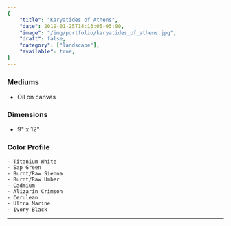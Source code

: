 ```yaml
---
{
    "title": "Karyatides of Athens",
    "date": 2019-01-25T14:13:05-05:00,
    "image": "/img/portfolio/karyatides_of_athens.jpg",
    "draft": false,
    "category": ["landscape"],
    "available": true,
}
---
```


### Mediums
- Oil on canvas

### Dimensions
- 9" x 12"

### Color Profile
    - Titanium White
    - Sap Green
    - Burnt/Raw Sienna
    - Burnt/Raw Umber
    - Cadmium
    - Alizarin Crimson
    - Cerulean 
    - Ultra Marine 
    - Ivory Black
    
---